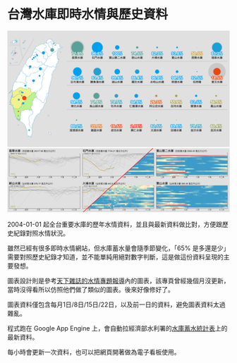 # 台灣水庫即時水情與歷史資料

![台灣水庫即時水情與歷史資料](public/og.png)
![圖表範例](public/chart_example.png)

2004-01-01 起全台重要水庫的歷年水情資料，並且與最新資料做比對，方便跟歷史紀錄對照水情狀況。

雖然已經有很多即時水情網站，但水庫蓄水量會隨季節變化，「65% 是多還是少」需要對照歷史紀錄才知道，並不能單純用絕對數字判斷，這是做這份資料呈現的主要發想。

圖表設計則是參考[天下雜誌的水情專題報導](https://www.cw.com.tw/graphics/drought-2023/)內的圖表，該專頁曾經幾個月沒更新，當時沒得看所以仿照他們做了類似的圖表。後來好像修好了。

圖表資料僅包含每月1日/8日/15日/22日，以及前一日的資料，避免圖表資料太過雜亂。

程式跑在 Google App Engine 上，會自動拉經濟部水利署的[水庫蓄水統計表](https://fhy.wra.gov.tw/ReservoirPage_2011/StorageCapacity.aspx)上的最新資料。

每小時會更新一次資料，也可以把網頁開著做為電子看板使用。
